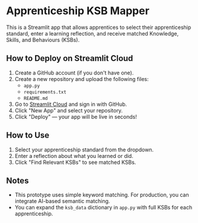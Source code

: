 # Apprenticeship KSB Mapper

This is a Streamlit app that allows apprentices to select their apprenticeship standard, enter a learning reflection, and receive matched Knowledge, Skills, and Behaviours (KSBs).

## How to Deploy on Streamlit Cloud

1. Create a GitHub account (if you don't have one).
2. Create a new repository and upload the following files:
   - `app.py`
   - `requirements.txt`
   - `README.md`
3. Go to [Streamlit Cloud](https://streamlit.io/cloud) and sign in with GitHub.
4. Click "New App" and select your repository.
5. Click "Deploy" — your app will be live in seconds!

## How to Use

1. Select your apprenticeship standard from the dropdown.
2. Enter a reflection about what you learned or did.
3. Click "Find Relevant KSBs" to see matched KSBs.

## Notes

- This prototype uses simple keyword matching. For production, you can integrate AI-based semantic matching.
- You can expand the `ksb_data` dictionary in `app.py` with full KSBs for each apprenticeship.
